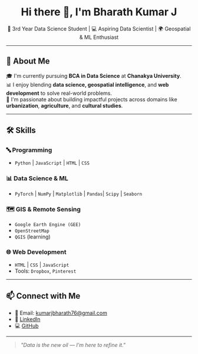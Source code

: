 

<h1 align="center">Hi there 👋, I'm Bharath Kumar J</h1>
<p align="center">🌱 3rd Year Data Science Student | 💻 Aspiring Data Scientist | 🌍 Geospatial & ML Enthusiast</p>

---

## 🧠 About Me

🎓 I'm currently pursuing **BCA in Data Science** at **Chanakya University**.  
📊 I enjoy blending **data science, geospatial intelligence**, and **web development** to solve real-world problems.  
🚀 I'm passionate about building impactful projects across domains like **urbanization**, **agriculture**, and **cultural studies**.

---

## 🛠️ Skills

### 🔤 Programming
- `Python` | `JavaScript` | `HTML` | `CSS`

### 📊 Data Science & ML
- `PyTorch` | `NumPy` | `Matplotlib` | `Pandas`| `Scipy` | `Seaborn`

### 🗺️ GIS & Remote Sensing
- `Google Earth Engine (GEE)`
- `OpenStreetMap`
- `QGIS` (learning)

### 🌐 Web Development
- `HTML` | `CSS` | `JavaScript`
- Tools: `Dropbox`, `Pinterest`

---

## 📫 Connect with Me

- 📧 Email: kumarjbharath76@gmail.com
- 🔗 [LinkedIn](https://www.linkedin.com/in/bharath-kumar-j-68606324a/)  
- 💻 [GitHub](https://github.com/Trumphblast)

---

> _"Data is the new oil — I'm here to refine it."_

<!--
**Trumphblast/Trumphblast** is a ✨ _special_ ✨ repository because its `README.md` (this file) appears on your GitHub profile.

Here are some ideas to get you started:

- 🔭 I’m currently working on ...
- 🌱 I’m currently learning ...
- 👯 I’m looking to collaborate on ...
- 🤔 I’m looking for help with ...
- 💬 Ask me about ...
- 📫 How to reach me: ...
- 😄 Pronouns: ...
- ⚡ Fun fact: ...
-->
